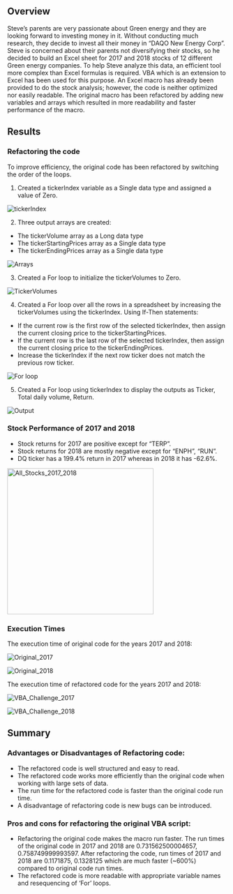 ## Overview
Steve’s parents are very passionate about Green energy and they are looking forward to investing money in it. Without conducting much research, they decide to invest all their money in “DAQO New Energy Corp”. Steve is concerned about their parents not diversifying their stocks, so he decided to build an Excel sheet for 2017 and 2018 stocks of 12 different Green energy companies. To help Steve analyze this data, an efficient tool more complex than Excel formulas is required. VBA which is an extension to Excel has been used for this purpose. An Excel macro has already been provided to do the stock analysis; however, the code is neither optimized nor easily readable. The original macro has been refactored by adding new variables and arrays which resulted in more readability and faster performance of the macro. 

## Results
### Refactoring the code
To improve efficiency, the original code has been refactored by switching the order of the loops. 

1.	Created a tickerIndex variable as a Single data type and assigned a value of Zero.


![tickerIndex](https://user-images.githubusercontent.com/76491891/110210096-23f1b200-7e5e-11eb-8550-8537e2602cca.png)


2.	Three output arrays are created:
   *	The tickerVolume array as a Long data type
   *	The tickerStartingPrices array as a Single data type
   *	The tickerEndingPrices array as a Single data type

![Arrays](https://user-images.githubusercontent.com/76491891/110210112-32d86480-7e5e-11eb-90ae-9ac284cb3fca.png)

3.	Created a For loop to initialize the tickerVolumes to Zero.

![TickerVolumes](https://user-images.githubusercontent.com/76491891/110210125-4388da80-7e5e-11eb-9b1f-bf2f33c03612.png)

4.	Created a For loop over all the rows in a spreadsheet by increasing the tickerVolumes using the tickerIndex. Using If-Then statements:
   *	If the current row is the first row of the selected tickerIndex, then assign the current closing price to the tickerStartingPrices.
   *	If the current row is the last row of the selected tickerIndex, then assign the current closing price to the tickerEndingPrices.
   *	Increase the tickerIndex if the next row ticker does not match the previous row ticker.

![For loop](https://user-images.githubusercontent.com/76491891/110210136-4c79ac00-7e5e-11eb-92c0-88114216ae91.png)

5.	Created a For loop using tickerIndex to display the outputs as Ticker, Total daily volume, Return.
 
 ![Output](https://user-images.githubusercontent.com/76491891/110210154-5a2f3180-7e5e-11eb-9a80-e03e0b46d586.png)

### Stock Performance of 2017 and 2018
*	Stock returns for 2017 are positive except for “TERP”.
*	Stock returns for 2018 are mostly negative except for “ENPH”, “RUN”.
*	DQ ticker has a 199.4% return in 2017 whereas in 2018 it has -62.6%.

<img width="335" alt="All_Stocks_2017_2018" src="https://user-images.githubusercontent.com/76491891/110210216-982c5580-7e5e-11eb-9968-be81e09a4df5.png">

### Execution Times
The execution time of original code for the years 2017 and 2018:

![Original_2017](https://user-images.githubusercontent.com/76491891/110210221-a5e1db00-7e5e-11eb-85c5-cfc32246730a.png)

![Original_2018](https://user-images.githubusercontent.com/76491891/110210229-abd7bc00-7e5e-11eb-9efa-727cc6cba695.png)

The execution time of refactored code for the years 2017 and 2018:

![VBA_Challenge_2017](https://user-images.githubusercontent.com/76491891/110210239-b8f4ab00-7e5e-11eb-9de4-2d528ecdd120.png)

![VBA_Challenge_2018](https://user-images.githubusercontent.com/76491891/110210246-beea8c00-7e5e-11eb-9715-1d2a892a8f1e.png)

## Summary
### Advantages or Disadvantages of Refactoring code:
*	The refactored code is well structured and easy to read. 
*	The refactored code works more efficiently than the original code when working with large sets of data.
*	The run time for the refactored code is faster than the original code run time.
*	A disadvantage of refactoring code is new bugs can be introduced.

### Pros and cons for refactoring the original VBA script:
*	Refactoring the original code makes the macro run faster. The run times of the original code in 2017 and 2018 are 0.731562500004657, 0.758749999993597. After refactoring the code, run times of 2017 and 2018 are 0.1171875, 0.1328125 which are much faster (~600%) compared to original code run times.
*	The refactored code is more readable with appropriate variable names and resequencing of ‘For’ loops.
